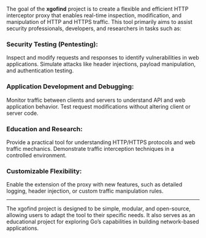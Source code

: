 The goal of the **xgofind** project is to create a flexible and efficient HTTP interceptor proxy that enables real-time inspection, modification, and manipulation of HTTP and HTTPS traffic. This tool primarily aims to assist security 
professionals, developers, and researchers in tasks such as:

### Security Testing (Pentesting):

Inspect and modify requests and responses to identify vulnerabilities in web applications.
Simulate attacks like header injections, payload manipulation, and authentication testing.

### Application Development and Debugging:

Monitor traffic between clients and servers to understand API and web application behavior.
Test request modifications without altering client or server code.

### Education and Research:

Provide a practical tool for understanding HTTP/HTTPS protocols and web traffic mechanics.
Demonstrate traffic interception techniques in a controlled environment.

### Customizable Flexibility:

Enable the extension of the proxy with new features, such as detailed logging, header injection, or custom traffic manipulation rules.

---------------------------
The xgofind project is designed to be simple, modular, and open-source, allowing users to adapt the tool to their specific needs. It also serves as an educational project for exploring Go’s capabilities in building network-based applications.